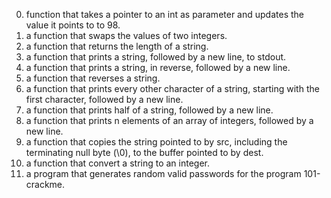 0. function that takes a pointer to an int as parameter and updates the value it points to to 98.
1. a function that swaps the values of two integers.
2. a function that returns the length of a string.
3. a function that prints a string, followed by a new line, to stdout.
4. a function that prints a string, in reverse, followed by a new line.
5. a function that reverses a string.
6. a function that prints every other character of a string, starting with the first character, followed by a new line.
7. a function that prints half of a string, followed by a new line.
8. a function that prints n elements of an array of integers, followed by a new line.
9. a function that copies the string pointed to by src, including the terminating null byte (\0), to the buffer pointed to by dest.
10. a function that convert a string to an integer.
11. a program that generates random valid passwords for the program 101-crackme.

